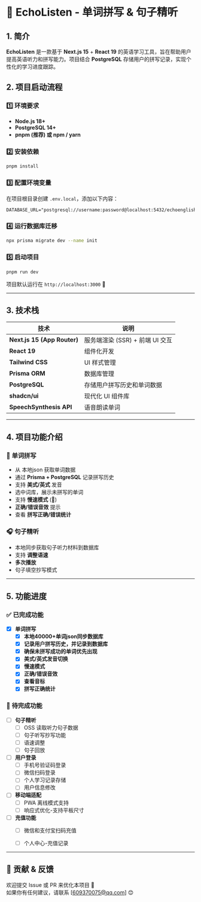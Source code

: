 # 📖 EchoListen - 单词拼写 & 句子精听

## 1. 简介  
**EchoListen** 是一款基于 **Next.js 15** + **React 19** 的英语学习工具，旨在帮助用户提高英语听力和拼写能力。项目结合 **PostgreSQL** 存储用户的拼写记录，实现个性化的学习进度跟踪。

## 2. 项目启动流程  

### **1️⃣ 环境要求**
- **Node.js 18+**
- **PostgreSQL 14+**
- **pnpm (推荐) 或 npm / yarn**

### **2️⃣ 安装依赖**
```bash
pnpm install
```

### **3️⃣ 配置环境变量**  
在项目根目录创建 `.env.local`，添加以下内容：

```env
DATABASE_URL="postgresql://username:password@localhost:5432/echoenglish"
```

### **4️⃣ 运行数据库迁移**
```bash
npx prisma migrate dev --name init
```

### **5️⃣ 启动项目**
```bash
pnpm run dev
```
项目默认运行在 `http://localhost:3000` 🚀

---

## 3. 技术栈  

| 技术 | 说明 |
|------|------|
| **Next.js 15 (App Router)** | 服务端渲染 (SSR) + 前端 UI 交互 |
| **React 19** | 组件化开发 |
| **Tailwind CSS** | UI 样式管理 |
| **Prisma ORM** | 数据库管理 |
| **PostgreSQL** | 存储用户拼写历史和单词数据 |
| **shadcn/ui** | 现代化 UI 组件库 |
| **SpeechSynthesis API** | 语音朗读单词 |

---

## 4. 项目功能介绍  

### 📌 **单词拼写**
- 从 本地json 获取单词数据
- 通过 **Prisma + PostgreSQL** 记录拼写历史
- 支持 **美式/英式** 发音
- 选中词库，展示未拼写的单词
- 支持 **慢速模式** (🐢)
- **正确/错误音效** 提示
- 查看 **拼写正确/错误统计**

### 🎧 **句子精听**
- 本地同步获取句子听力材料到数据库
- 支持 **调整语速**
- **多次播放**
- 句子填空抄写模式

---

## 5. 功能进度  

### ✅ **已完成功能**
- [x] **单词拼写**
  - [x] **本地40000+单词json同步数据库**
  - [x] **记录用户拼写历史，并记录到数据库**
  - [x] **确保未拼写成功的单词优先出现**
  - [x] **美式/英式发音切换**
  - [x] **慢速模式**
  - [x] **正确/错误音效**
  - [x] **查看音标**
  - [x] **拼写正确统计**

### 🚀 **待完成功能**
- [ ] **句子精听**
  - [ ] OSS 读取听力句子数据
  - [ ] 句子听写抄写功能
  - [ ] 语速调整
  - [ ] 句子回放
- [ ] **用户登录**
  - [ ] 手机号验证码登录
  - [ ] 微信扫码登录
  - [ ] 个人学习记录存储
  - [ ] 用户信息修改
- [ ] **移动端适配**
  - [ ] PWA 离线模式支持
  - [ ] 响应式优化-支持平板尺寸
- [ ] **充值功能**
  - [ ] 微信和支付宝扫码充值
  - [ ] 个人中心-充值记录


---

## 📢 贡献 & 反馈  
欢迎提交 Issue 或 PR 来优化本项目 🎉  
如果你有任何建议，请联系 [609370075@qq.com] 😊
